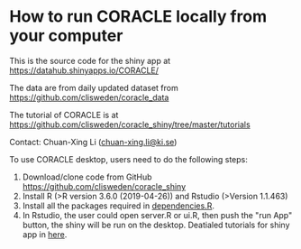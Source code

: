 #  How to run CORACLE locally from your computer

This is the source code for the shiny app at https://datahub.shinyapps.io/CORACLE/

The data are from daily updated dataset from https://github.com/clisweden/coracle_data

The tutorial of CORACLE  is at https://github.com/clisweden/coracle_shiny/tree/master/tutorials

Contact: Chuan-Xing Li (chuan-xing.li@ki.se)



To use CORACLE desktop, users need to do the following steps:

1. Download/clone code from GitHub https://github.com/clisweden/coracle_shiny
2. Install R (>R version 3.6.0 (2019-04-26)) and Rstudio (>Version 1.1.463)
3. Install all the packages required in [dependencies.R](https://github.com/clisweden/coracle_shiny/blob/master/dependencies.R). 
4. In Rstudio, the user could open server.R or ui.R, then push the "run App" button, the shiny will be run on the desktop. Deatialed tutorials for shiny app in [here](https://shiny.rstudio.com/tutorial/).

